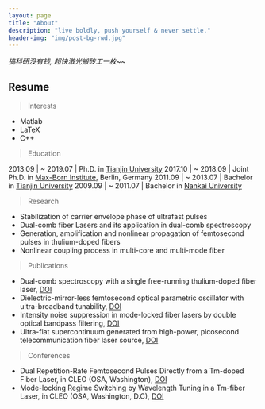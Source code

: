 ```yaml
---
layout: page
title: "About"
description: "live boldly, push yourself & never settle."
header-img: "img/post-bg-rwd.jpg"
---
```


*搞科研没有钱, 超快激光搬砖工一枚~~*

## Resume

> Interests

- Matlab
- LaTeX
- C++

> Education

2013.09 | ~ 2019.07 | Ph.D. in [Tianjin University](http://www.tju.edu.cn/english/)
2017.10 | ~ 2018.09 | Joint Ph.D. in [Max-Born Institute](http://www.mbi-berlin.de), Berlin, Germany
2011.09 | ~ 2013.07 | Bachelor in [Tianjin University](http://www.tju.edu.cn/english/)
2009.09 | ~ 2011.07 | Bachelor in [Nankai University](http://nankai.en.school.cucas.cn)

> Research

- Stabilization of carrier envelope phase of ultrafast pulses
- Dual-comb fiber Lasers and its application in dual-comb spectroscopy
- Generation, amplification and nonlinear propagation of femtosecond pulses in thulium-doped fibers
- Nonlinear coupling process in multi-core and multi-mode fiber

> Publications

- Dual-comb spectroscopy with a single free-running thulium-doped fiber laser, [DOI](https://doi.org/10.1364/OE.26.011046)
- Dielectric-mirror-less femtosecond optical parametric oscillator with ultra-broadband tunability, [DOI](https://doi.org/10.1364/OL.43.002316)
- Intensity noise suppression in mode-locked fiber lasers by double optical bandpass filtering, [DOI](https://doi.org/10.1364/OL.42.004095)
- Ultra-flat supercontinuum generated from high-power, picosecond telecommunication fiber laser source, [DOI](https://doi.org/10.1364/AO.55.009384)

> Conferences

- Dual Repetition-Rate Femtosecond Pulses Directly from a Tm-doped Fiber Laser, in CLEO (OSA, Washington), [DOI](https://doi.org/10.1364/CLEO_SI.2017.SM4L.5)
- Mode-locking Regime Switching by Wavelength Tuning in a Tm-fiber Laser, in CLEO (OSA, Washington, D.C), [DOI](https://doi.org/10.1364/CLEO_SI.2017.STu1K.6)